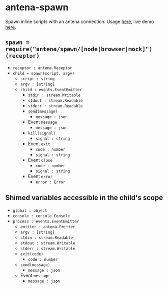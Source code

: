 
# antena-spawn

Spawn inline scripts with an antena connection.
Usage [here](/demo), live demo [here](https://cdn.rawgit.com/lachrist/antena-spawn/9fe0f5eb/demo/worker.html).

## `spawn = require("antena/spawn/[node|browser|mock]")(receptor)`

* `receptor : antena.Receptor`
* `child = spawn(script, argv)`
  * `script : string`
  * `argv : [string]`
  * `child : events.EventEmitter`
    * `stdin : stream.Writable`
    * `stdout : stream.Readable`
    * `stderr : stream.Readable`
    * `send(message)`
      * `message : json`
    * Event `message`
      * `message : json`
    * `kill(signal)`
      * `signal : string`
    * Event `exit`
      * `code : number`
      * `signal : string`
    * Event `close`
      * `code : number`
      * `signal : string`
    * Event `error`
      * `error : Error`

## Shimed variables accessible in the child's scope

* `global : object`
* `console : console.Console`
* `process : events.EventEmitter`
    * `emitter : antena.Emitter`
    * `argv : [string]`
    * `stdin : stream.Readable`
    * `stdout : stream.Writable`
    * `stderr : stream.Writable`
    * `exit(code)`
      * `code : number`
    * `send(message)`
      * `message : json`
    * Event `message`
      * `message : json`
